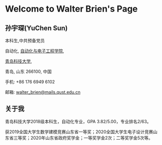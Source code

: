 # Welcome to Walter Brien's Page

## 孙宇琛(YuChen Sun)

本科生,中共预备党员

自动化, [自动化与电子工程学院](https://zdh.qust.edu.cn/index.htm),

[青岛科技大学](https://www.qust.edu.cn/),

青岛, 山东 266100, 中国

手机: +86 176 6949 6102

邮箱: walter_brien@mails.qust.edu.cn

##  关于我

青岛科技大学2018级本科生，自动化专业，GPA 3.82/5.00，专业排名2/63。

获2019全国大学生数学建模竞赛山东省一等奖；2020全国大学生电子设计竞赛山东省三等奖；2020年山东省政府奖学金；一等奖学金2次；二等奖学金5次等。
